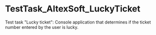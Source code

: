 # TestTask_AltexSoft_LuckyTicket
Test task "Lucky ticket": Console application that determines if the ticket number entered by the user is lucky.
